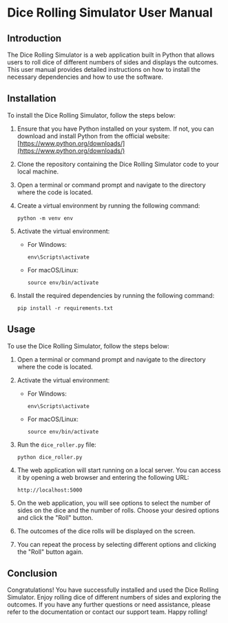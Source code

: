 # Dice Rolling Simulator User Manual

## Introduction

The Dice Rolling Simulator is a web application built in Python that allows users to roll dice of different numbers of sides and displays the outcomes. This user manual provides detailed instructions on how to install the necessary dependencies and how to use the software.

## Installation

To install the Dice Rolling Simulator, follow the steps below:

1. Ensure that you have Python installed on your system. If not, you can download and install Python from the official website: [https://www.python.org/downloads/](https://www.python.org/downloads/)

2. Clone the repository containing the Dice Rolling Simulator code to your local machine.

3. Open a terminal or command prompt and navigate to the directory where the code is located.

4. Create a virtual environment by running the following command:

   ```
   python -m venv env
   ```

5. Activate the virtual environment:

   - For Windows:

     ```
     env\Scripts\activate
     ```

   - For macOS/Linux:

     ```
     source env/bin/activate
     ```

6. Install the required dependencies by running the following command:

   ```
   pip install -r requirements.txt
   ```

## Usage

To use the Dice Rolling Simulator, follow the steps below:

1. Open a terminal or command prompt and navigate to the directory where the code is located.

2. Activate the virtual environment:

   - For Windows:

     ```
     env\Scripts\activate
     ```

   - For macOS/Linux:

     ```
     source env/bin/activate
     ```

3. Run the `dice_roller.py` file:

   ```
   python dice_roller.py
   ```

4. The web application will start running on a local server. You can access it by opening a web browser and entering the following URL:

   ```
   http://localhost:5000
   ```

5. On the web application, you will see options to select the number of sides on the dice and the number of rolls. Choose your desired options and click the "Roll" button.

6. The outcomes of the dice rolls will be displayed on the screen.

7. You can repeat the process by selecting different options and clicking the "Roll" button again.

## Conclusion

Congratulations! You have successfully installed and used the Dice Rolling Simulator. Enjoy rolling dice of different numbers of sides and exploring the outcomes. If you have any further questions or need assistance, please refer to the documentation or contact our support team. Happy rolling!